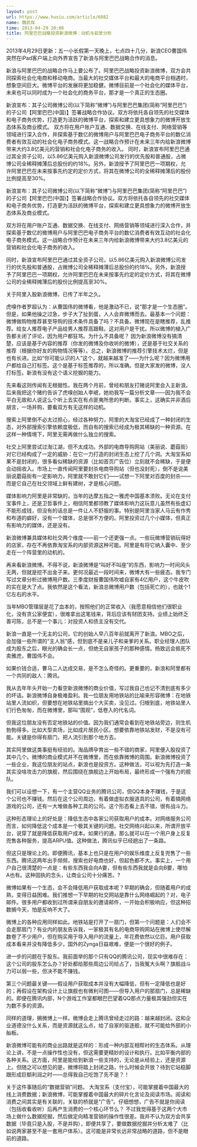 ```yaml
---
layout: post
url: https://www.huxiu.com/article/6082
name: 魏武挥
time: 2013-04-29 20:08
title: 阿里巴巴战略投资新浪微博：动机与前景分析
---
```

2013年4月29日更新：五一小长假第一天晚上，七点四十几分，新浪CEO曹国伟突然在iPad客户端上向外界宣告了新浪与阿里巴巴战略合作的消息。

新浪与阿里巴巴的战略合作马上要公布了。阿里巴巴战略投资新浪微博，双方会共同探索社会化电商和移动电商。当最大的社交媒体平台和最大的电商平台相遇时，想象空间巨大。微博平台的发展将更加稳健。微博目前是一个社会化的媒体平台，未来也可以同时成为一个社会化的商务平台，那才是一个真正的生态圈。

新浪宣布：其子公司微博公司(以下简称“微博”)与阿里巴巴集团(简称“阿里巴巴”)的子公司【阿里巴巴(中国)】签署战略合作协议。双方将依托各自领先的社交媒体和电子商务优势，打造更为活跃的微博平台，探索和建立更具想象力的微博开放生态体系及商业模式。 双方将在用户账户互通、数据交换、在线支付、网络营销等领域进行深入合作，并探索基于数亿的微博用户与阿里巴巴电子商务平台的数亿消费者有效互动的社会化电子商务模式。这一战略合作预计在未来三年内给新浪微博带来大约3.8亿美元的营销和社会化电子商务的收入。 同时，新浪宣布阿里巴巴通过其全资子公司，以5.86亿美元购入新浪微博公司发行的优先股和普通股，占微博公司全稀释摊薄后总股份的约18%。另外，新浪授予了阿里巴巴一项期权，允许阿里巴巴在未来按事先约定的定价方式，将其在微博公司的全稀释摊薄后的股份比例提高至30%。

新浪宣布：其子公司微博公司(以下简称“微博”)与阿里巴巴集团(简称“阿里巴巴”)的子公司【阿里巴巴(中国)】签署战略合作协议。双方将依托各自领先的社交媒体和电子商务优势，打造更为活跃的微博平台，探索和建立更具想象力的微博开放生态体系及商业模式。

双方将在用户账户互通、数据交换、在线支付、网络营销等领域进行深入合作，并探索基于数亿的微博用户与阿里巴巴电子商务平台的数亿消费者有效互动的社会化电子商务模式。这一战略合作预计在未来三年内给新浪微博带来大约3.8亿美元的营销和社会化电子商务的收入。

同时，新浪宣布阿里巴巴通过其全资子公司，以5.86亿美元购入新浪微博公司发行的优先股和普通股，占微博公司全稀释摊薄后总股份的约18%。另外，新浪授予了阿里巴巴一项期权，允许阿里巴巴在未来按事先约定的定价方式，将其在微博公司的全稀释摊薄后的股份比例提高至30%。

关于阿里入股新浪微博，已传了半年之久。

虎嗅作者罗超认为：从曹国伟的微博看，他是激动不已，说“那才是一个生态圈”。但是，如果他操之过急，步子大了扯到蛋，人人会弃微博而去。最基本一个问题：微博做购物推荐甚至导购的技术条件具备了吗？不具备。微博现在是瞎推荐，乱推荐。给女人推荐电子产品给男人推荐高跟鞋。这对用户是干扰。所以微博的植入广告都关闭了评论，因为用户都狂骂。为什么不具备呢？ 因为新浪微博没有搞清楚，应该是基于内容的推荐（你发的微博及你收听的微博），还是基于社交关系的推荐（根据你好友的购物情况等等）。总之，新浪微博的推荐引擎技术太烂，但是也有长进。比如“你可能认识的人”这个，就越来越准了——为什么呢？因为微博用户都给自己打标签。这个是基于标签推荐的，所以准确。但是大家发的微博，没人打标签。新浪有没有这个语义挖掘的能力。

先来看这则传闻有无根据性。我在两个月前，曾经和朋友打赌说阿里会入主新浪。后来我把这个赌约告诉了虎嗅创始人李岷，她劝我写一篇分析文章——因为我不会平白无故和人说这么个听上去实在有点匪夷所思的判断。事实上，这确实并非酒后胡言，一场并购，要看双方有无这样的动机。

搜索上阿里倒不必太过担心，经过各种努力，阿里的大淘宝已经成了一种封闭的生态，对外部搜索引擎依赖度极低，而自有的搜索已经成为极其稀缺的一种资源。在这样一种情境下，阿里无需再做什么独立的搜索。

社交上阿里尝试过淘江湖，但不太成功。外部的电商导购网站（美丽说、蘑菇街）对它已经构成了一定的威胁：在它一力打造的封闭生态上挖了几个洞。大淘宝系如果不是封闭的，很多看似稀缺的资源（比如首页广告位）立刻就不会稀缺，于是便会动摇收入。市场上一直传闻阿里要封杀电商导购站（但也没封死），倒不是说美丽说蘑菇街有一定影响力，阿里就不敢封它们——试想一下阿里对百度的封杀——而是它自己在社交领域上鲜有建树，才是核心问题。

媒体影响力阿里是非常缺的，当年的达摩五指之一雅虎中国基本溃败。无论在支付宝事件上，还是卫哲事件上，相信阿里都领教了媒体影响力这玩意儿虽然有些虚幻不能形成钱，但没有的话总是一件让人不舒服的事。特别是阿里当家人马云有作秀和布道的癖好，没有一个媒体，总是很不方便的。阿里投资过几个小媒体，但真正有影响力的媒体，还是没有。

新浪微博兼具媒体和社交两个维度——前一个还更强一点。一些玩微博营销玩得好的店家，存在不再依靠淘宝系的内部资源这种可能。阿里是有将它纳入囊中、至少走在一个阵营里的动机的。

再来看新浪微博。不得不说，新浪微博是“叫好不叫座”的东西，影响力一时间风头无两，但就是挖不出金子来。更何况最近一段时间来，微博大有一些疲态。我专门写过文章分析过微博用户数。三季度财报曹国伟吹嘘自家有4亿用户，这个牛皮吹的实在是大了点。我依然是这个看法，新浪总微博用户数（包括死亡的），也就个1亿左右的水平。

当年MBO管理层是花了血本的，按照他们的正常收入（我愿意相信他们很职业化，没有贪公家便宜），很难拿出这笔钱来，背后应该有财团支持。业绩上始终乏善可陈，总不是一个事儿：对投资人和债主没有交代。

新浪一直是一个无主的公司，它的创始人早八百年前就离开了新浪。MBO之后，会加强一些所谓的“主人翁”感，但到底不是亲儿子和亲爹的关系。职业经理人团队成为股东之后，眼光的确会长一点，但绝无自家孩子的那种感情。杨致远会抵死不卖雅虎，曹国伟不会。

如果价钱合适，曹马二人达成交易，是不怎么奇怪的。更重要的，新浪和阿里都有一个共同的敌人：腾讯。

我从去年年头开始一力看空新浪微博的商业价值，写过我自己也记不清到底有多少的坏话。新浪微博自身极难盈利。我一位朋友用地铁站的比喻来形容微博：在地铁站里人流如织，但要想在地铁站里搞出个大买卖，没见过。归根到底，地铁站里人们行色匆匆，而在微博里，那叫“围观”，低卷入的代名词。

但我这位朋友没有否定地铁站的价值。因为我们通常会看到在地铁站旁边，则生机勃勃得多。比如大型卖场，比如成片居民小区。想要依靠地铁站发财，不是没有可能。关键是你得有扇门，把人流引到那个地方去。

其实阿里做这类事挺有经验的。淘品牌孕育出一些不错的商家，阿里便入股投资了其中几个。微博的商业模式并不在微博里，而在依靠微博的周围。新浪微博投资了一些企业，我这位朋友的站点，新浪也是投资方。这种做法，可以视为先打造一条其实没啥攻击力的旗舰，然后围绕在旗舰边上开始布局，最终形成一个强有力的舰队。

我们可以设想一下，有一个主营QQ业务的腾讯公司，但QQ本身不赚钱，于是这个公司也不赚钱。然后在这个公司周边，有着做虚拟衣服道具的公司，有着搞网络游戏的公司，还有一大堆做各种工具的公司。这个形态看上去不错，很有战斗力。

这种形态理论上的好处是：降低生态中各家公司获取用户的成本。对网络服务公司而言，如何降低这个成本是一个极其关键的问题。社交网络兴起以来，所谓开放平台，说穿了就是降低获取用户成本。如果行的通，那么就可以在一个用户身上反复兜售各种服务，提高ARPU值。这种做法，腾讯似乎已经趟出了一条路。

但这只是理论上的。即便腾讯，基本上也只是在用户的娱乐维度上反复兜售了一些东西。腾讯这两年出手频频，搜索也好电商也好，但起色都不大。事实上，一个用户自己很清楚的一点是：有些东西我会向A要，但有些东西我就是会向B要，哪怕A也有。这种固执的念头，让商业公司十分痛苦。?

微博如果有一个生态，会不会降低用户获取成本呢？早期的确会，但随着用户的成熟，变得日益困难。我们推想一下早期的社交网站是靠什么网络崛起的？对，电子邮件。很多用户都收到过所谓来自朋友的邀请邮件，一开始会积极响应，但这种招数搁今天，怕是反响不大了。

微博上的各种应用同样如此。地铁站是打开了一扇门，但第一个问题是：人们会不会走那扇门？有业内的朋友告诉我，一家极其有名的电商导购网站在微博上使尽解数卷了不少用户，但在购买用于导入用户的流量上，年花费依然以亿巨。用户获取成本看来并没有降低多少，国外的Zynga日益艰难，便是一个很好的例子。

进一步的问题在于股东。我前面举的那个只有QQ的腾讯公司，现实中很难存在：这个公司的股东怎么办？好处都给那些周边公司给占了，当我冤大头啊？旗舰战斗力可以弱一些，但决不能不赚钱。

第三个问题最关键——假设用户获取成本并没有大幅降低，但有一定降低也是好的；再假设在架构设计上让旗舰也有微利可图——但导入用户的那扇门，总是稀缺的。即便在腾讯内部，N个游戏工作室都眼巴巴望着QQ那点力量极其强劲但实在为数不多的资源。

同样的道理，搁微博上一样。微博会走上腾讯曾经走过的路：越来越封闭。这和企业道德没什么关系，而是资源就这么点，给了自家的驱逐舰，就不可能给外部的小舢板。

新浪微博可能有的商业出路就是这样的：形成一种内部互相帮衬的生态体系。从理论上讲，不是一点操作性也没有，但这需要更精妙的设计和执行。比如平衡内部的各种关系。这方面，阿里是能给到新浪一些支持的，无论是从经验上，还是资源上。但随之可以想见的是，微博将踏上封闭之路，什么时候会开放？待到它站稳脚跟形成巨额利润之时——总得我自己吃饱了先不是？！

关于这件事随后的“数据营销”问题。 大淘宝系（支付宝），可能掌握着中国最大的线上消费数据；新浪微博，可能掌握着中国最大的碎片化言论及阅读市场。阅读和消费之间其实是有关联的，关联的桥就是“广告”。仔细想想，广告不就是你阅读（包括收看收听）后再产生消费的一个核心环节么？ 不过我觉得基于这两个大市场上做什么数据挖掘，然后做定向精准营销的操作性很差。我并不认为双方会共享数据（毕竟只是入股，不是并购），即便共享了，要做数据挖掘并分析太难了（比如说两家甚至不是一套用户体系）。这可能是非常长远非常战略的道路，但不是眼前的道路。

